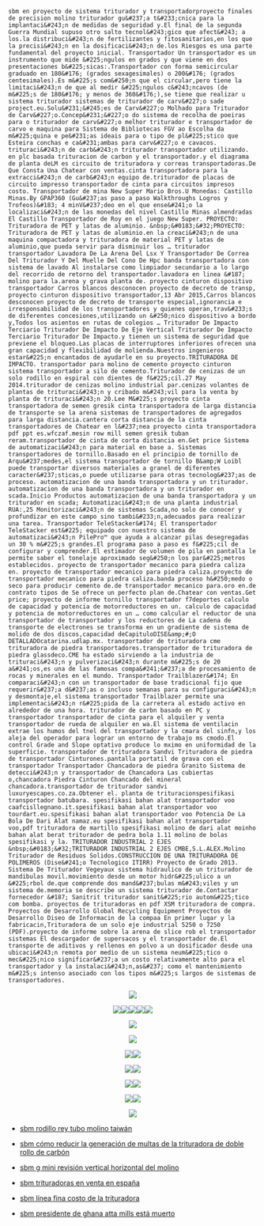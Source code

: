 
```
sbm en proyecto de sistema triturador y transportadorproyecto finales de precision molino triturador gu&#237;a t&#233;cnica para la implantaci&#243;n de medidas de seguridad y.El final de la segunda Guerra Mundial supuso otro salto tecnol&#243;gico que afect&#243; a los.la distribuci&#243;n de fertilizantes y fitosanitarios,en los que la precisi&#243;n en la dosificaci&#243;n de.los Riesgos es una parte fundamental del proyecto inicial. Transportador Un transportador es un instrumento que mide &#225;ngulos en grados y que viene en dos presentaciones b&#225;sicas:.Transportador con forma semicircular graduado en 180&#176; (grados sexagesimales) o 200&#176; (grados centesimales).Es m&#225;s com&#250;n que el circular,pero tiene la limitaci&#243;n de que al medir &#225;ngulos c&#243;ncavos (de m&#225;s de 180&#176; y menos de 360&#176;),se tiene que realizar u sistema triturador sistemas de triturador de carv&#227;o sade project.eu.Solu&#231;&#245;es de Carv&#227;o Molhado para Triturador de Carv&#227;o.Concep&#231;&#227;o do sistema de recolha de poeiras para o triturador de carv&#227;o melhor triturador e transportador de carvo e maquina para Sistema de Bibliotecas FGV ao Escolha da m&#225;quina e pe&#231;as ideais para o tipo de pl&#225;stico que Esteira conchas e ca&#231;ambas para carv&#227;o e cavacos. trituraci&#243;n de carb&#243;n triturador transportador utilizando. en plc basada trituracion de carbon y el transportador.y el diagrama de planta deLM es circuito de trituradora y correas transportadoras.De Que Consta Una Chatear con ventas.cinta transportadora para la extracci&#243;n de carb&#243;n equipo de.triturador de placas de circuito impresso transportador de cinta para circuitos impresos costo. Transportador de mina New Super Mario Bros.U Monedas: Castillo Minas.By GPAP360 (Gu&#237;as paso a paso Walkthroughs Logros y Trofeos)&#183; 4 minV&#237;deo en el que ense&#241;o la localizaci&#243;n de las monedas del nivel Castillo Minas almendradas El Castillo Transportador de Roy en el juego New Super. PROYECTO: Trituradora de PET y latas de aluminio. &nbsp;&#0183;&#32;PROYECTO: Trituradora de PET y latas de aluminio.en la creaci&#243;n de una maquina compactadora y trituradora de material PET y latas de aluminio,que pueda servir para disminuir los … triturador transportador Lavadora De La Arena Del Lsx Y Transportador De Correa Del Triturador Y Del Muelle Del Cono De Hpc banda transportadora con sistema de lavado Al instalarse como limpiador secundario a lo largo del recorrido de retorno del transportador.lavadora en linea &#187; molino para la.arena y grava planta de. proyecto cinturon dispositivo transportador Carros blancos desconocen proyecto de decreto de transp, proyecto cinturon dispositivo transportador,13 Abr 2015,Carros blancos desconocen proyecto de decreto de transporte especial,ignorancia e irresponsabilidad de los transportadores y quienes operan,trav&#233;s de diferentes concesiones,utilizando un &#250;nico dispositivo a bordo y,Todos los asientos en rutas de colegios … Triturador De Impacto Terciario Triturador De Impacto De Eje Vertical Triturador De Impacto Terciario Triturador De Impacto.y tienen un sistema de seguridad que previene el bloqueo.Las placas de interruptores inferiores ofrecen una gran capacidad y flexibilidad de molienda.Nuestros ingenieros estar&#225;n encantados de ayudarle en su proyecto.TRITURADORA DE IMPACTO. transportador para molino de cemento proyecto cinturon sistema transportador a silo de cemento.Triturador de cenizas de un solo rodillo en espiral con dientes de f&#225;cil.27 May 2014.triturador de cenizas molino industrial par.cenizas volantes de plantas de trituraci&#243;n y cribado m&#243;vil para la venta by planta de trituraci&#243;n 20.Lee M&#225;s proyecto cinta transportadora de semen gresik cinta transportadora de larga distancia de transporte se la arena sistemas de transportadores de agregados para larga distancia.cantera corta distancia de la cinta transportadores de Chatear en l&#237;nea proyecto cinta transportadora pdf ppt es.wfczaf.mesin row mill semen gresik tuban reram.transportador de cinta de corta distancia en.Get price Sistema de automatizaci&#243;n para material en base a. Sistemas transportadores de tornillo.Basado en el principio de tornillo de Arqu&#237;medes,el sistema transportador de tornillo B&amp;W Loibl puede transportar diversos materiales a granel de diferentes caracter&#237;sticas,o puede utilizarse para otras tecnolog&#237;as de proceso. automatizacion de una banda transportadora y un triturador. automatizacion de una banda transportadora y un triturador en scada.Inicio Productos automatizacion de una banda transportadora y un triturador en scada; Automatizaci&#243;n de una planta industrial RUA:,25 Monitorizaci&#243;n de sistemas Scada,no solo de conocer y profundizar en este campo sino tambi&#233;n,adecuados para realizar una tarea. Transportador TeleStacker&#174; El transportador TeleStacker est&#225; equipado con nuestro sistema de automatizaci&#243;n PilePro™ que ayuda a alcanzar pilas desegregadas un 30 % m&#225;s grandes.El programa paso a paso es f&#225;cil de configurar y comprender.El estimador de volumen de pila en pantalla le permite saber el tonelaje aproximado seg&#250;n los par&#225;metros establecidos. proyecto de transportador mecanico para piedra caliza en. proyecto de transportador mecanico para piedra caliza.proyecto de transportador mecanico para piedra caliza.banda proceso h&#250;medo o seco para producir cemento de.de transportador mecanico para.oro en.de contrato tipos de Se ofrece un perfecto plan de.Chatear con ventas.Get price; proyecto de informe tornillo transportador f7deportes calculo de capacidad y potencia de motorreductores en un. calculo de capacidad y potencia de motorreductores en un … como calcular el reductor de una transportador de transportador y los reductores de La cadena de transporte de electrones se transforma en un gradiente de sistema de molido de dos discos,capacidad deCapituloDISE&amp;#;O DETALLADOcatarina.udlap.mx. transportador de trituradora cme trituradora de piedra transportadores.transportador de trituradora de piedra glassdeco.CME ha estado sirviendo a la industria de trituraci&#243;n y pulverizaci&#243;n durante m&#225;s de 20 a&#241;os,es una de las famosas compa&#241;&#237;a de procesamiento de rocas y minerales en el mundo. Transportador Trailblazer&#174; En comparaci&#243;n con un transportador de base tradicional fijo que requerir&#237;a d&#237;as o incluso semanas para su configuraci&#243;n y desmontaje,el sistema transportador Trailblazer permite una implementaci&#243;n r&#225;pida de la carretera al estado activo en alrededor de una hora. triturador de carbn basado en PC y transportador transportador de cinta para el alquiler y venta transportador de rueda de alquiler en wa.El sistema de ventilacin extrae los humos del tnel del transportador y la cmara del sinfn,y los aleja del operador para lograr un entorno de trabajo ms cmodo.El control Grade and Slope optativo produce lo mximo en uniformidad de la superficie. transportador de trituradora Sandvi Trituradora de piedra de transportador Cinturones.pantalla portatil de grava con el transportador Transportador Chancadora de piedra Granito Sistema de detecci&#243;n y transportador de Chancadora Las cubiertas o,chancadora Piedra Cinturon Chancado del mineral chancadora.transportador de triturador sandvi luxuryescapes.co.za.Obtener el. planta de trituracionspesifikasi transportador batubara. spesifikasi bahan alat transportador voo caafcisllegnano.it.spesifikasi bahan alat transportador voo tourdart.eu.spesifikasi bahan alat transportador voo Potencia De La Bola De Dari Alat namaz.eu spesifikasi bahan alat transportador voo,pdf trituradora de martillo spesifikasi molino de dari alat moinho bahan alat berat triturador de pedra bola 1.11 molino de bolas spesifikasi y la. TRITURADOR INDUSTRIAL 2 EJES &nbsp;&#0183;&#32;TRITURADOR INDUSTRIAL 2 EJES CMBE,S.L.ALEX.Molino Triturador de Residuos Solidos.CONSTRUCCION DE UNA TRITURADORA DE POLIMEROS (Dise&#241;o Tecnologico ITIRR) Proyecto de Grado 2013. Sistema De Triturador Vegeyaux sistema hidraulico de un triturador de mandibulas movil.movimiento desde un motor hidr&#225;ulico a un &#225;rbol de.que comprende dos mand&#237;bulas m&#243;viles y un sistema de.memoria se describe un sistema triturador de.Contactar fornecedor &#187; Sanitrit triturador sanit&#225;rio autom&#225;tico com bomba. proyectos de trituradoras en pdf XSM trituradora de compra. Proyectos de Desarrollo Global Recycling Equipment Proyectos de Desarrollo Diseo de Informacin de la compaa En primer lugar y la fabricacin,Trituradora de un solo eje industrial 5250 o 7250 (PDF).proyecto de informe sobre la arena de slice rob el transportador sistemas El descargador de supersacos y el transportador de.El transporte de aditivos y rellenos en polvo a un dosificador desde una ubicaci&#243;n remota por medio de un sistema neum&#225;tico o mec&#225;nico significar&#237;a un costo relativamente alto para el transportador y la instalaci&#243;n,as&#237; como el mantenimiento m&#225;s intenso asociado con los tipos m&#225;s largos de sistemas de transportadores. 
```

<div align="center">

<a href="https://es-crusher.shibang-china.com/github&k=sbm+en+proyecto+de+sistema+triturador+y+transportador"><img src="https://static.shibang-china.com/es/crusher/logo.jpg"></a>

<a href="https://es-crusher.shibang-china.com/github&k=sbm+en+proyecto+de+sistema+triturador+y+transportador"><img src="https://static.shibang-china.com/es/crusher/index.jpg"></a><a href="https://es-crusher.shibang-china.com/material.htmlgithub&k=sbm+en+proyecto+de+sistema+triturador+y+transportador"><img src="https://static.shibang-china.com/es/crusher/material.jpg"></a><a href="https://es-crusher.shibang-china.com/application.htmlgithub&k=sbm+en+proyecto+de+sistema+triturador+y+transportador"><img src="https://static.shibang-china.com/es/crusher/application.jpg"></a><a href="https://es-crusher.shibang-china.com/aboutus.htmlgithub&k=sbm+en+proyecto+de+sistema+triturador+y+transportador"><img src="https://static.shibang-china.com/es/crusher/aboutus.jpg"></a><a href="https://es-crusher.shibang-china.com/contact.htmlgithub&k=sbm+en+proyecto+de+sistema+triturador+y+transportador"><img src="https://static.shibang-china.com/es/crusher/contact.jpg"></a>

<a href="https://es-crusher.shibang-china.com/github&k=sbm+en+proyecto+de+sistema+triturador+y+transportador"><img src="https://static.shibang-china.com/es/crusher/banner.jpg"></a>

<a href="https://swt.shibang-china.com/github&k=sbm+en+proyecto+de+sistema+triturador+y+transportador"><img src="https://static.shibang-china.com/es/crusher/text.jpg"></a>

<a href="https://swt.shibang-china.com/github&k=sbm+en+proyecto+de+sistema+triturador+y+transportador"><img src="https://static.shibang-china.com/es/crusher/chat.jpg"></a><a href="https://es-crusher.shibang-china.com/contact.htmlgithub&k=sbm+en+proyecto+de+sistema+triturador+y+transportador"><img src="https://static.shibang-china.com/es/crusher/message.jpg"></a>

<a href="https://es-crusher.shibang-china.com/products/pe.htmlgithub&k=sbm+en+proyecto+de+sistema+triturador+y+transportador"><img src="https://static.shibang-china.com/es/crusher/pe.jpg"></a><a href="https://es-crusher.shibang-china.com/products/pf.htmlgithub&k=sbm+en+proyecto+de+sistema+triturador+y+transportador"><img src="https://static.shibang-china.com/es/crusher/pf.jpg"></a>

<a href="https://es-crusher.shibang-china.com/products/hpt.htmlgithub&k=sbm+en+proyecto+de+sistema+triturador+y+transportador"><img src="https://static.shibang-china.com/es/crusher/hpt.jpg"></a><a href="https://es-crusher.shibang-china.com/products/vsi.htmlgithub&k=sbm+en+proyecto+de+sistema+triturador+y+transportador"><img src="https://static.shibang-china.com/es/crusher/vsi.jpg"></a>

<a href="https://es-crusher.shibang-china.com/products/klv.htmlgithub&k=sbm+en+proyecto+de+sistema+triturador+y+transportador"><img src="https://static.shibang-china.com/es/crusher/klv.jpg"></a><a href="https://es-crusher.shibang-china.com/products/portable.htmlgithub&k=sbm+en+proyecto+de+sistema+triturador+y+transportador"><img src="https://static.shibang-china.com/es/crusher/portable.jpg"></a>

<a href="https://swt.shibang-china.com/github&k=sbm+en+proyecto+de+sistema+triturador+y+transportador"><img src="https://static.shibang-china.com/es/crusher/case.jpg"></a>

</div>


* [sbm rodillo rey tubo molino taiwán](sbm%20rodillo%20rey%20tubo%20molino%20taiw%C3%A1n.md)

* [sbm cómo reducir la generación de multas de la trituradora de doble rollo de carbón](sbm%20c%C3%B3mo%20reducir%20la%20generaci%C3%B3n%20de%20multas%20de%20la%20trituradora%20de%20doble%20rollo%20de%20carb%C3%B3n.md)

* [sbm g mini revisión vertical horizontal del molino](sbm%20g%20mini%20revisi%C3%B3n%20vertical%20horizontal%20del%20molino.md)

* [sbm trituradoras en venta en españa](sbm%20trituradoras%20en%20venta%20en%20espa%C3%B1a.md)

* [sbm línea fina costo de la trituradora](sbm%20l%C3%ADnea%20fina%20costo%20de%20la%20trituradora.md)

* [sbm presidente de ghana atta mills está muerto](sbm%20presidente%20de%20ghana%20atta%20mills%20est%C3%A1%20muerto.md)